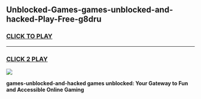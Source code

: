 
## Unblocked-Games-games-unblocked-and-hacked-Play-Free-g8dru
<h3>
<a href="https://premium76.site?title=games-unblocked-and-hacked&ref=10A">CLICK TO PLAY</a></h3>
<hr>

<h3>
<a href="https://premium76.site?title=games-unblocked-and-hacked&ref=10A">CLICK 2 PLAY</a>
  
</h3>

<a href="https://premium76.site?title=games-unblocked-and-hacked&ref=10A"><img src="https://clearcache.store/games.png"></a>


**games-unblocked-and-hacked games unblocked: Your Gateway to Fun and Accessible Online Gaming**
